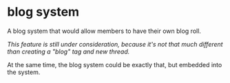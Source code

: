 
# blog system

A blog system that would allow members to have their own blog roll.

_This feature is still under consideration, because it's not that much different than creating a "blog" tag and new thread._

At the same time, the blog system could be exactly that, but embedded into the system.
